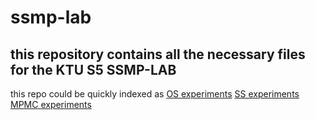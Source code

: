 # ssmp-lab
## this repository contains all the necessary files for the KTU S5 SSMP-LAB


this repo could be quickly indexed as
[OS experiments](https://github.com/Xrg360/ssmp-lab/tree/main/OS)
[SS experiments](https://github.com/Xrg360/ssmp-lab/tree/main/SS)
[MPMC experiments](https://github.com/Xrg360/ssmp-lab/tree/main/MPMC)
